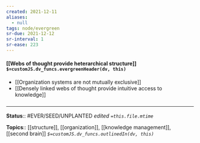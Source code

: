 ```yaml
---
created: 2021-12-11 
aliases:
  - null
tags: node/evergreen
sr-due: 2021-12-12
sr-interval: 1
sr-ease: 223
---
```


#### [[Webs of thought provide heterarchical structure]] `$=customJS.dv_funcs.evergreenHeader(dv, this)`

 - [[Organization systems are not mutually exclusive]]
 - [[Densely linked webs of thought provide intuitive access to knowledge]]

### <hr class="footnote"/>

**Status**:: #EVER/SEED/UNPLANTED
*edited `=this.file.mtime`*

**Topics**::  [[structure]], [[organization]], [[knowledge management]], [[second brain]]
*`$=customJS.dv_funcs.outlinedIn(dv, this)`*
